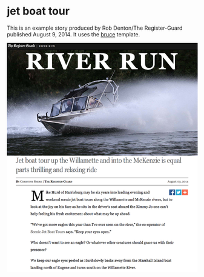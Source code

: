# jet boat tour

This is an example story produced by Rob Denton/The Register-Guard published August 9, 2014. It uses the [bruce](https://github.com/rgpages/bruce) template.

[![screenshot](https://github.com/rgpages/jet-boat-tour/blob/gh-pages/default.png)](http://pages.registerguard.com/jet-boat-tour/)